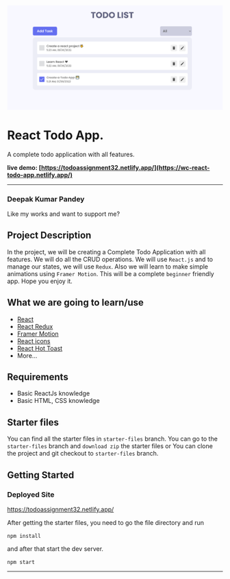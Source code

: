 ![React Todo App](./banner.png)

# React Todo App.

A complete todo application with all features.

**live demo: [https://todoassignment32.netlify.app/](https://wc-react-todo-app.netlify.app/)**

---

### Deepak Kumar Pandey

Like my works and want to support me?

## Project Description

In the project, we will be creating a Complete Todo Application with all features. We will do all the CRUD operations. We will use `React.js` and to manage our states, we will use `Redux`. Also we will learn to make simple animations using `Framer Motion`. This will be a complete `beginner` friendly app. Hope you enjoy it.

## What we are going to learn/use

- [React](https://reactjs.org/)
- [React Redux](https://redux.js.org/)
- [Framer Motion](https://framer.com/motion/)
- [React icons](https://react-icons.netlify.com/)
- [React Hot Toast](https://react-hot-toast.com/)
- More...

## Requirements

- Basic ReactJs knowledge
- Basic HTML, CSS knowledge

## Starter files

You can find all the starter files in `starter-files` branch. You can go to the `starter-files` branch and `download zip` the starter files or You can clone the project and git checkout to `starter-files` branch.

## Getting Started

### Deployed Site
https://todoassignment32.netlify.app/

After getting the starter files, you need to go the file directory and run

```shell
npm install
```

and after that start the dev server.

```shell
npm start
```


---
